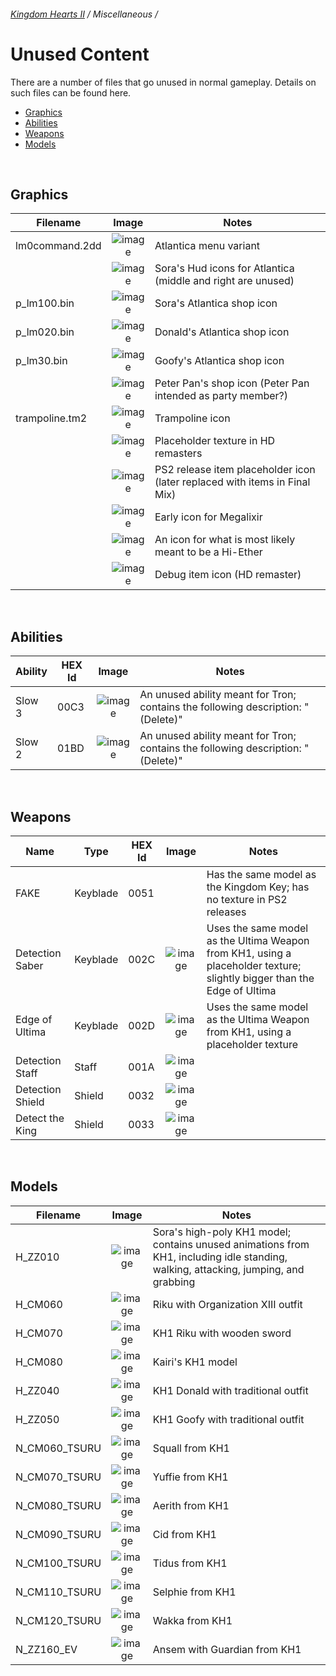 ###### [Kingdom Hearts II](../index.md) / Miscellaneous /

# Unused Content

There are a number of files that go unused in normal gameplay. Details on such files can be found here.

* [Graphics](#graphics)
* [Abilities](#abilities)
* [Weapons](#weapons)
* [Models](#models)

<br/>

## Graphics

| Filename       | Image | Notes |
|----------------|:-----:|-------|
| lm0command.2dd | ![image](../image/unused/Kingdom_Hearts_II-Lm-comw_0x18-0.png) | Atlantica menu variant
|                | ![image](../image/unused/Sora_LM_faces_KH2.png) | Sora's Hud icons for Atlantica (middle and right are unused)
| p_lm100.bin    | ![image](../image/unused/KHII-PlaceholderShopIcon.png) | Sora's Atlantica shop icon
| p_lm020.bin    | ![image](../image/unused/Kingdom_Hearts_II_Donald_Atlantica_Icon.png) | Donald's Atlantica shop icon
| p_lm30.bin     | ![image](../image/unused/Kingdom_Hearts_II_Goofy_Atlantica_Icon.png) | Goofy's Atlantica shop icon
|                | ![image](../image/unused/KHII-PeterPanShopIcon.png) | Peter Pan's shop icon (Peter Pan intended as party member?)
| trampoline.tm2 | ![image](../image/unused/Kingdom_Hearts_II_trampoline.tm2.png) | Trampoline icon
|                | ![image](../image/unused/Kingdom_Hearts_II_HD_M_EX350mdlx-0bbs.png) | Placeholder texture in HD remasters
|                | ![image](../image/unused/Kingdom_Hearts_II-test-Item-012-0.png) | PS2 release item placeholder icon (later replaced with items in Final Mix)
|                | ![image](../image/unused/Kingdom_Hearts_II-Item-108-0.png) | Early icon for Megalixir
|                | ![image](../image/unused/Kingdom_Hearts_II-Item-005.png) | An icon for what is most likely meant to be a Hi-Ether
|                | ![image](../image/unused/Kingdom_Hearts_II_item-11-0HD.png) | Debug item icon (HD remaster)

<br/>

## Abilities

| Ability | HEX Id | Image | Notes |
|---------|--------|:-----:|-------|
| Slow 3  | 00C3   | ![image](../image/unused/tron_ab1.png) | An unused ability meant for Tron; contains the following description: "(Delete)"
| Slow 2  | 01BD   | ![image](../image/unused/tron_ab2.png) | An unused ability meant for Tron; contains the following description: "(Delete)"

<br/>

## Weapons

| Name             | Type     | HEX Id | Image | Notes |
|------------------|----------|--------|:-----:|-------|
| FAKE             | Keyblade | 0051   | | Has the same model as the Kingdom Key; has no texture in PS2 releases
| Detection Saber  | Keyblade | 002C   | ![image](../image/unused/Detection_Saber_KHII.png) | Uses the same model as the Ultima Weapon from KH1, using a placeholder texture; slightly bigger than the Edge of Ultima
| Edge of Ultima   | Keyblade | 002D   | ![image](../image/unused/600px-Edge_of_Ultima_KHII.png) | Uses the same model as the Ultima Weapon from KH1, using a placeholder texture
| Detection Staff  | Staff    | 001A   | ![image](../image/unused/Detection_staff.png) |
| Detection Shield | Shield   | 0032   | ![image](../image/unused/Kingdom_Hearts_II_Detection_Shield.png) |
| Detect the King  | Shield   | 0033   | ![image](../image/unused/Kingdom_Hearts_II_Detect_The_King.png) |

<br/>

## Models

| Filename      | Image | Notes |
|---------------|:-----:|-------|
| H_ZZ010       | ![image](../image/unused/541px-H_ZZ010.png)                      | Sora's high-poly KH1 model; contains unused animations from KH1, including idle standing, walking, attacking, jumping, and grabbing
| H_CM060       | ![image](../image/unused/619px-H_CM060.png)                      | Riku with Organization XIII outfit
| H_CM070       | ![image](../image/unused/692px-H_CM070.png)                      | KH1 Riku with wooden sword
| H_CM080       | ![image](../image/unused/526px-H_CM080.png)                      | Kairi's KH1 model
| H_ZZ040       | ![image](../image/unused/606px-H_ZZ040.png)                      | KH1 Donald with traditional outfit
| H_ZZ050       | ![image](../image/unused/567px-H_ZZ050.png)                      | KH1 Goofy with traditional outfit
| N_CM060_TSURU | ![image](../image/unused/702px-N_CM060_TSURU.png)                | Squall from KH1
| N_CM070_TSURU | ![image](../image/unused/619px-N_CM070_TSURU.png)                | Yuffie from KH1
| N_CM080_TSURU | ![image](../image/unused/536px-N_CM080_TSURU.png)                | Aerith from KH1
| N_CM090_TSURU | ![image](../image/unused/598px-N_CM090_TSURU.png)                | Cid from KH1
| N_CM100_TSURU | ![image](../image/unused/656px-N_CM100_TSURU.png)                | Tidus from KH1
| N_CM110_TSURU | ![image](../image/unused/N_CM110_TSURU.png)                      | Selphie from KH1
| N_CM120_TSURU | ![image](../image/unused/590px-N_CM120_TSURU.png)                | Wakka from KH1
| N_ZZ160_EV    | ![image](../image/unused/Kingdom_Hearts_II_Ansem_w_Guardian.png) | Ansem with Guardian from KH1
